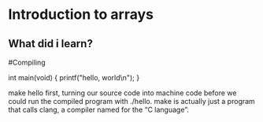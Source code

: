 <h1>Introduction to arrays </h1>

<h2>What did i learn?</h2>

#Compiling

int main(void)
{
    printf("hello, world\n");
}

make hello first, turning our source code into machine code before we could run the compiled program with ./hello.
make is actually just a program that calls clang, a compiler named for the “C language”.
